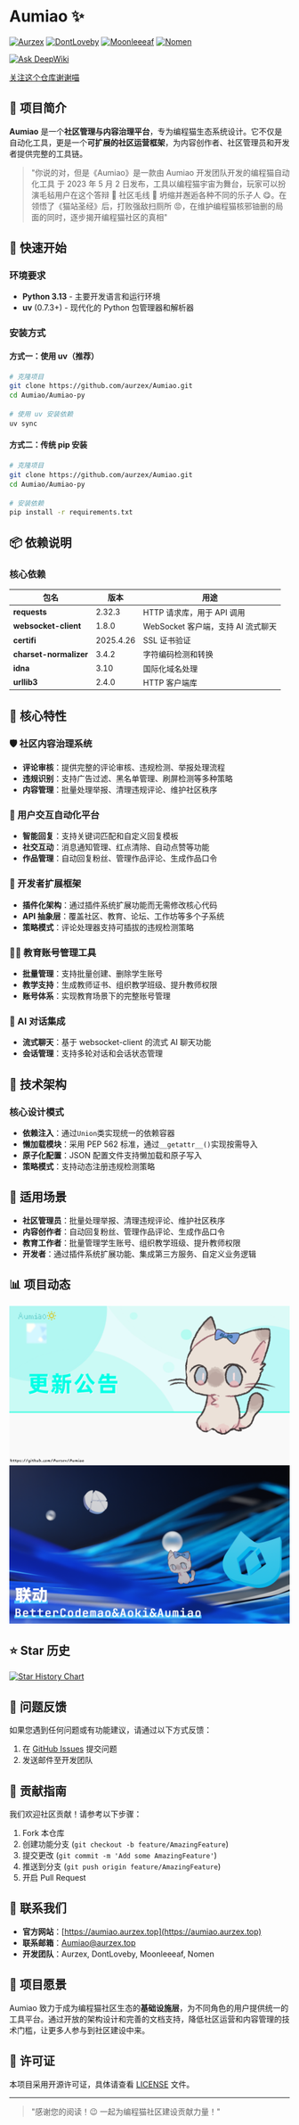 # Aumiao ✨

[![Aurzex](https://img.shields.io/badge/Aurzex-66ccff)](https://github.com/aurzex/)
[![DontLoveby](https://img.shields.io/badge/DontLoveby-66ccff)](https://github.com/dontLoveby/)
[![Moonleeeaf](https://img.shields.io/badge/Moonleeeaf-66ccff)](https://github.com/MoonLeeeaf/)
[![Nomen](https://img.shields.io/badge/Nomen-66ccff)](https://github.com/helloyork/)

[![Ask DeepWiki](https://deepwiki.com/badge.svg)](https://deepwiki.com/Aurzex/Aumiao)

[关注这个仓库谢谢喵](https://github.com/Wangs-official/CodemaoEDUTools)

## 📌 项目简介

**Aumiao** 是一个**社区管理与内容治理平台**，专为编程猫生态系统设计。它不仅是自动化工具，更是一个**可扩展的社区运营框架**，为内容创作者、社区管理员和开发者提供完整的工具链。

> "你说的对，但是《Aumiao》是一款由 Aumiao 开发团队开发的编程猫自动化工具 于 2023 年 5 月 2 日发布，工具以编程猫宇宙为舞台，玩家可以扮演毛毡用户在这个答辩 💩 社区毛线 🧶 坍缩并邂逅各种不同的乐子人 😋。在领悟了《猫站圣经》后，打败强敌扫厕所 😡，在维护编程猫核邪铀删的局面的同时，逐步揭开编程猫社区的真相"

## 🚀 快速开始

### 环境要求

- **Python 3.13** - 主要开发语言和运行环境
- **uv** (0.7.3+) - 现代化的 Python 包管理器和解析器

### 安装方式

#### 方式一：使用 uv（推荐）

```bash
# 克隆项目
git clone https://github.com/aurzex/Aumiao.git
cd Aumiao/Aumiao-py

# 使用 uv 安装依赖
uv sync
```

#### 方式二：传统 pip 安装

```bash
# 克隆项目
git clone https://github.com/aurzex/Aumiao.git
cd Aumiao/Aumiao-py

# 安装依赖
pip install -r requirements.txt
```

## 📦 依赖说明

### 核心依赖

| 包名                   | 版本      | 用途                               |
| ---------------------- | --------- | ---------------------------------- |
| **requests**           | 2.32.3    | HTTP 请求库，用于 API 调用         |
| **websocket-client**   | 1.8.0     | WebSocket 客户端，支持 AI 流式聊天 |
| **certifi**            | 2025.4.26 | SSL 证书验证                       |
| **charset-normalizer** | 3.4.2     | 字符编码检测和转换                 |
| **idna**               | 3.10      | 国际化域名处理                     |
| **urllib3**            | 2.4.0     | HTTP 客户端库                      |

## 🌟 核心特性

### 🛡️ 社区内容治理系统

- **评论审核**：提供完整的评论审核、违规检测、举报处理流程
- **违规识别**：支持广告过滤、黑名单管理、刷屏检测等多种策略
- **内容管理**：批量处理举报、清理违规评论、维护社区秩序

### 🤖 用户交互自动化平台

- **智能回复**：支持关键词匹配和自定义回复模板
- **社交互动**：消息通知管理、红点清除、自动点赞等功能
- **作品管理**：自动回复粉丝、管理作品评论、生成作品口令

### 🔌 开发者扩展框架

- **插件化架构**：通过插件系统扩展功能而无需修改核心代码
- **API 抽象层**：覆盖社区、教育、论坛、工作坊等多个子系统
- **策略模式**：评论处理器支持可插拔的违规检测策略

### 👨‍🏫 教育账号管理工具

- **批量管理**：支持批量创建、删除学生账号
- **教学支持**：生成教师证书、组织教学班级、提升教师权限
- **账号体系**：实现教育场景下的完整账号管理

### 🧠 AI 对话集成

- **流式聊天**：基于 websocket-client 的流式 AI 聊天功能
- **会话管理**：支持多轮对话和会话状态管理

## 🔧 技术架构

### 核心设计模式

- **依赖注入**：通过`Union`类实现统一的依赖容器
- **懒加载模块**：采用 PEP 562 标准，通过`__getattr__()`实现按需导入
- **原子化配置**：JSON 配置文件支持懒加载和原子写入
- **策略模式**：支持动态注册违规检测策略

## 🎯 适用场景

- **社区管理员**：批量处理举报、清理违规评论、维护社区秩序
- **内容创作者**：自动回复粉丝、管理作品评论、生成作品口令
- **教育工作者**：批量管理学生账号、组织教学班级、提升教师权限
- **开发者**：通过插件系统扩展功能、集成第三方服务、自定义业务逻辑

## 📊 项目动态

![更新动态](./Aumiao-py/src/project/更新.png)
![联动活动](./Aumiao-py/src/project/联动.png)

## ⭐ Star 历史

[![Star History Chart](https://api.star-history.com/svg?repos=aurzex/Aumiao&type=Date)](https://star-history.com/#zybqw/Aumiao&Date)

## 🐛 问题反馈

如果您遇到任何问题或有功能建议，请通过以下方式反馈：

1. 在 [GitHub Issues](https://github.com/aurzex/Aumiao/issues) 提交问题
2. 发送邮件至开发团队

## 🤝 贡献指南

我们欢迎社区贡献！请参考以下步骤：

1. Fork 本仓库
2. 创建功能分支 (`git checkout -b feature/AmazingFeature`)
3. 提交更改 (`git commit -m 'Add some AmazingFeature'`)
4. 推送到分支 (`git push origin feature/AmazingFeature`)
5. 开启 Pull Request

## 📮 联系我们

- **官方网站**：[https://aumiao.aurzex.top](https://aumiao.aurzex.top)
- **联系邮箱**：[Aumiao@aurzex.top](mailto:Aumiao@aurzex.top)
- **开发团队**：Aurzex, DontLoveby, Moonleeeaf, Nomen

## 🎉 项目愿景

Aumiao 致力于成为编程猫社区生态的**基础设施层**，为不同角色的用户提供统一的工具平台。通过开放的架构设计和完善的文档支持，降低社区运营和内容管理的技术门槛，让更多人参与到社区建设中来。

## 📄 许可证

本项目采用开源许可证，具体请查看 [LICENSE](LICENSE) 文件。

---

> "感谢您的阅读！😉 一起为编程猫社区建设贡献力量！"
